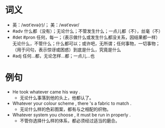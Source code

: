 # 词义
- 英：/wɒtˈevə(r)/； 美：/wətˈevər/
- #adv 什么都（没有）；无论什么；不管发生什么；一点儿都（不），丝毫（不）
- #det #pron 任何，每一；（表示做什么或发生什么都没关系，因结果都一样）无论什么，不管什么；什么都可以；或许吧，无所谓；任何事物，一切事物；（用于问句，表示惊讶或困惑）到底是什么，究竟是什么
- #adj 任何…都，无论怎样…都；一点儿…也
# 例句
- He took whatever came his way .
	- 无论什么事落到他的头上，他都认了。
- Whatever your colour scheme , there 's a fabric to match .
	- 无论什么样的色彩图案，都有与之相配的织物。
- Whatever system you choose , it must be run in properly .
	- 不管你选择什么样的体系，都必须经过适当的磨合。

